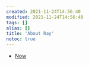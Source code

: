 ```yaml
---
created: 2021-11-24T14:56:40
modified: 2021-11-24T14:56:40
tags: []
alias: []
title: 'About Ray'
notoc: true
---
```



- [Now](notes/about-ray.now)

<!--
- [[About Ray.CV]]
- [[About Ray.Education]]
  - [[About Ray.Education.Higher Secondary]]
  - College
- [[About Ray.Research]]


